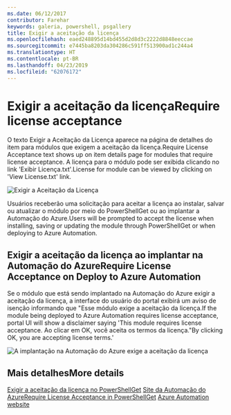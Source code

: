 ```yaml
---
ms.date: 06/12/2017
contributor: Farehar
keywords: galeria, powershell, psgallery
title: Exigir a aceitação da licença
ms.openlocfilehash: eaed248895d14bd455d2d8d3c2222d8848eeccae
ms.sourcegitcommit: e7445ba8203da304286c591ff513900ad1c244a4
ms.translationtype: HT
ms.contentlocale: pt-BR
ms.lasthandoff: 04/23/2019
ms.locfileid: "62076172"
---
```

# <a name="require-license-acceptance"></a><span data-ttu-id="0d699-103">Exigir a aceitação da licença</span><span class="sxs-lookup"><span data-stu-id="0d699-103">Require license acceptance</span></span>

<span data-ttu-id="0d699-104">O texto Exigir a Aceitação da Licença aparece na página de detalhes do item para módulos que exigem a aceitação da licença.</span><span class="sxs-lookup"><span data-stu-id="0d699-104">Require License Acceptance text shows up on item details page for modules that require license acceptance.</span></span> <span data-ttu-id="0d699-105">A licença para o módulo pode ser exibida clicando no link 'Exibir Licença.txt'.</span><span class="sxs-lookup"><span data-stu-id="0d699-105">License for module can be viewed by clicking on 'View License.txt' link.</span></span>

![Exigir a Aceitação da Licença](../../Images/RequireLicenseAcceptance.png)

<span data-ttu-id="0d699-107">Usuários receberão uma solicitação para aceitar a licença ao instalar, salvar ou atualizar o módulo por meio do PowerShellGet ou ao implantar a Automação do Azure.</span><span class="sxs-lookup"><span data-stu-id="0d699-107">Users will be prompted to accept the license when installing, saving or updating the module through PowerShellGet or when deploying to Azure Automation.</span></span>

## <a name="require-license-acceptance-on-deploy-to-azure-automation"></a><span data-ttu-id="0d699-108">Exigir a aceitação da licença ao implantar na Automação do Azure</span><span class="sxs-lookup"><span data-stu-id="0d699-108">Require License Acceptance on Deploy to Azure Automation</span></span>

<span data-ttu-id="0d699-109">Se o módulo que está sendo implantado na Automação do Azure exigir a aceitação da licença, a interface do usuário do portal exibirá um aviso de isenção informando que "Esse módulo exige a aceitação da licença.</span><span class="sxs-lookup"><span data-stu-id="0d699-109">If the module being deployed to Azure Automation requires license acceptance, portal UI will show a disclaimer saying 'This module requires license acceptance.</span></span> <span data-ttu-id="0d699-110">Ao clicar em OK, você aceita os termos da licença."</span><span class="sxs-lookup"><span data-stu-id="0d699-110">By clicking OK, you are accepting license terms.'</span></span>

![A implantação na Automação do Azure exige a aceitação da licença](../../Images/DeployToAzureAutomationRequireLicenseAcceptanceDisclaimer.png)

## <a name="more-details"></a><span data-ttu-id="0d699-112">Mais detalhes</span><span class="sxs-lookup"><span data-stu-id="0d699-112">More details</span></span>

<span data-ttu-id="0d699-113">[Exigir a aceitação da licença no PowerShellGet](../../concepts/module-license-acceptance.md)
[Site da Automação do Azure](/azure/automation)</span><span class="sxs-lookup"><span data-stu-id="0d699-113">[Require License Acceptance in PowerShellGet](../../concepts/module-license-acceptance.md)
[Azure Automation website](/azure/automation)</span></span>

